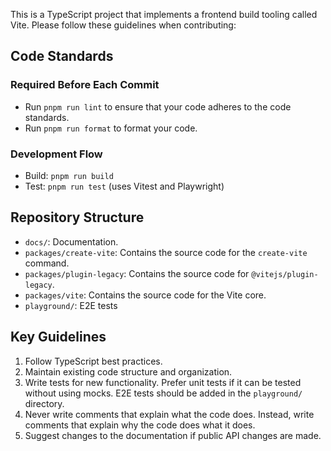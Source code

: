 This is a TypeScript project that implements a frontend build tooling called Vite. Please follow these guidelines when contributing:

## Code Standards

### Required Before Each Commit

- Run `pnpm run lint` to ensure that your code adheres to the code standards.
- Run `pnpm run format` to format your code.

### Development Flow

- Build: `pnpm run build`
- Test: `pnpm run test` (uses Vitest and Playwright)

## Repository Structure

- `docs/`: Documentation.
- `packages/create-vite`: Contains the source code for the `create-vite` command.
- `packages/plugin-legacy`: Contains the source code for `@vitejs/plugin-legacy`.
- `packages/vite`: Contains the source code for the Vite core.
- `playground/`: E2E tests

## Key Guidelines

1. Follow TypeScript best practices.
2. Maintain existing code structure and organization.
3. Write tests for new functionality. Prefer unit tests if it can be tested without using mocks. E2E tests should be added in the `playground/` directory.
4. Never write comments that explain what the code does. Instead, write comments that explain why the code does what it does.
5. Suggest changes to the documentation if public API changes are made.
